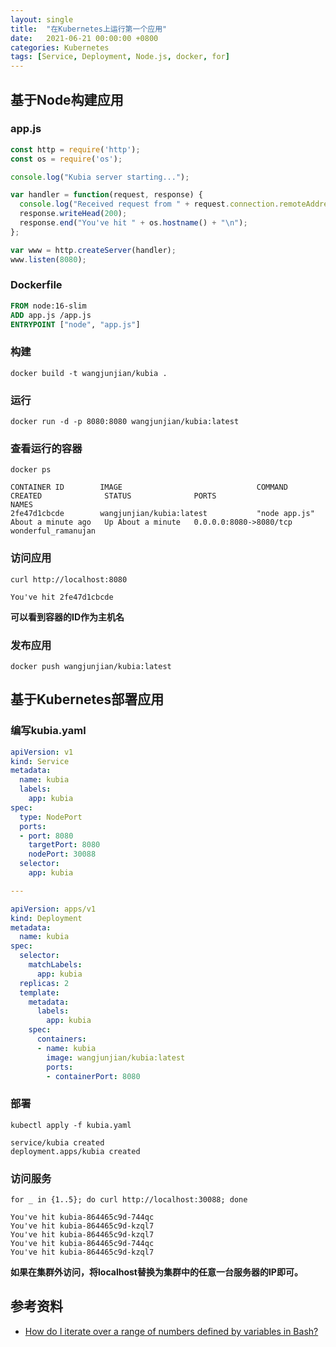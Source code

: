 ```yaml
---
layout: single
title:  "在Kubernetes上运行第一个应用"
date:   2021-06-21 00:00:00 +0800
categories: Kubernetes
tags: [Service, Deployment, Node.js, docker, for]
---
```


## 基于Node构建应用
### app.js
```js
const http = require('http');
const os = require('os');

console.log("Kubia server starting...");

var handler = function(request, response) {
  console.log("Received request from " + request.connection.remoteAddress);
  response.writeHead(200);
  response.end("You've hit " + os.hostname() + "\n");
};

var www = http.createServer(handler);
www.listen(8080);
```

### Dockerfile
```dockerfile
FROM node:16-slim
ADD app.js /app.js
ENTRYPOINT ["node", "app.js"]
```

### 构建
```shell
docker build -t wangjunjian/kubia .
```

### 运行
```shell
docker run -d -p 8080:8080 wangjunjian/kubia:latest
```

### 查看运行的容器
```shell
docker ps
```
```
CONTAINER ID        IMAGE                              COMMAND                  CREATED              STATUS              PORTS                     NAMES
2fe47d1cbcde        wangjunjian/kubia:latest           "node app.js"            About a minute ago   Up About a minute   0.0.0.0:8080->8080/tcp   wonderful_ramanujan
```

### 访问应用
```shell
curl http://localhost:8080
```
```
You've hit 2fe47d1cbcde
```

**可以看到容器的ID作为主机名**

### 发布应用
```shell
docker push wangjunjian/kubia:latest
```

## 基于Kubernetes部署应用
### 编写kubia.yaml
```yaml
apiVersion: v1
kind: Service
metadata:
  name: kubia
  labels:
    app: kubia
spec:
  type: NodePort
  ports:
  - port: 8080
    targetPort: 8080
    nodePort: 30088
  selector:
    app: kubia

---

apiVersion: apps/v1
kind: Deployment
metadata:
  name: kubia
spec:
  selector:
    matchLabels:
      app: kubia
  replicas: 2
  template:
    metadata:
      labels:
        app: kubia
    spec:
      containers:
      - name: kubia
        image: wangjunjian/kubia:latest
        ports:
        - containerPort: 8080
```

### 部署
```shell
kubectl apply -f kubia.yaml
```
```
service/kubia created
deployment.apps/kubia created
```

### 访问服务
```shell
for _ in {1..5}; do curl http://localhost:30088; done
```
```
You've hit kubia-864465c9d-744qc
You've hit kubia-864465c9d-kzql7
You've hit kubia-864465c9d-kzql7
You've hit kubia-864465c9d-744qc
You've hit kubia-864465c9d-kzql7
```

**如果在集群外访问，将localhost替换为集群中的任意一台服务器的IP即可。**

## 参考资料
* [How do I iterate over a range of numbers defined by variables in Bash?](https://stackoverflow.com/questions/169511/how-do-i-iterate-over-a-range-of-numbers-defined-by-variables-in-bash)
